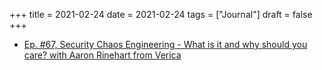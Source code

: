 +++
title = 2021-02-24
date = 2021-02-24
tags = ["Journal"]
draft = false
+++

-   [Ep. #67, Security Chaos Engineering - What is it and why should you care? with Aaron Rinehart from Verica](https://www.devseccon.com/ep-67-security-chaos-engineering-what-is-it-and-why-should-you-care/)
